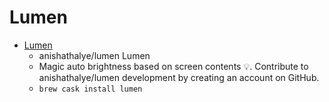 # Lumen
- [Lumen](https://github.com/anishathalye/lumen)
  -  anishathalye/lumen Lumen
  - Magic auto brightness based on screen contents 💡. Contribute to anishathalye/lumen development by creating an account on GitHub.
  - `brew cask install lumen`
